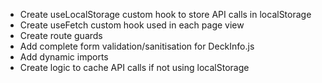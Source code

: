 - Create useLocalStorage custom hook to store API calls in localStorage
- Create useFetch custom hook used in each page view
- Create route guards
- Add complete form validation/sanitisation for DeckInfo.js
- Add dynamic imports
- Create logic to cache API calls if not using localStorage
